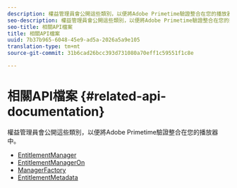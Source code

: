 ```yaml
---
description: 權益管理員會公開這些類別，以便將Adobe Primetime驗證整合在您的播放器中。
seo-description: 權益管理員會公開這些類別，以便將Adobe Primetime驗證整合在您的播放器中。
seo-title: 相關API檔案
title: 相關API檔案
uuid: 7b37b965-6048-45e9-ad5a-2026a5a9e105
translation-type: tm+mt
source-git-commit: 31b6cad26bcc393d731080a70eff1c59551f1c8e

---
```



# 相關API檔案 {#related-api-documentation}

權益管理員會公開這些類別，以便將Adobe Primetime驗證整合在您的播放器中。
* [EntitlementManager](https://help.adobe.com/en_US/primetime/api/reference_implementation/android/javadoc/com/adobe/primetime/reference/manager/EntitlementManager.html)
* [EntitlementManagerOn](https://help.stage.adobe.com/en_US/primetime/api/reference_implementation/android/javadoc/com/adobe/primetime/reference/manager/EntitlementManagerOn.html)
* [ManagerFactory](https://help.adobe.com/en_US/primetime/api/reference_implementation/android/javadoc/com/adobe/primetime/reference/manager/ManagerFactory.html)
* [EntitlementMetadata](https://help.adobe.com/en_US/primetime/api/reference_implementation/android/javadoc/com/adobe/primetime/reference/entitlement/EntitlementMetadata.html)